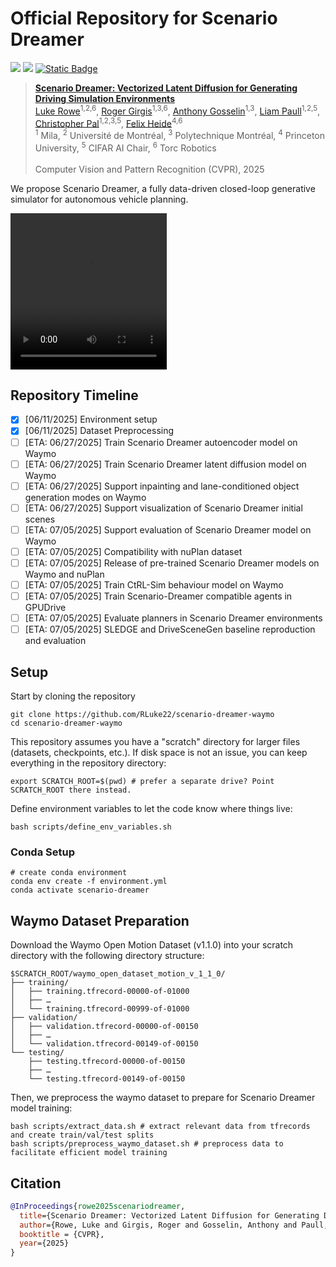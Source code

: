 # Official Repository for Scenario Dreamer

<p align="left">
<a href="https://arxiv.org/abs/2503.22496" alt="arXiv">
    <img src="https://img.shields.io/badge/arXiv-2503.22496-b31b1b.svg?style=flat" /></a>
<a href="https://princeton-computational-imaging.github.io/scenario-dreamer/" alt="webpage">
    <img src="https://img.shields.io/badge/Project Page-Scenario Dreamer-blue" /></a>
<a href="https://paperswithcode.com/paper/scenario-dreamer-vectorized-latent-diffusion">
    <img alt="Static Badge" src="https://img.shields.io/badge/paper_with_code-link-turquoise?logo=paperswithcode" /></a>

> [**Scenario Dreamer: Vectorized Latent Diffusion for Generating Driving Simulation Environments**](https://arxiv.org/abs/2503.22496)  <br>
> [Luke Rowe](https://rluke22.github.io)<sup>1,2,6</sup>, [Roger Girgis](https://mila.quebec/en/person/roger-girgis/)<sup>1,3,6</sup>, [Anthony Gosselin](https://www.linkedin.com/in/anthony-gosselin-098b7a1a1/)<sup>1,3</sup>, [Liam Paull](https://liampaull.ca/)<sup>1,2,5</sup>, [Christopher Pal](https://sites.google.com/view/christopher-pal)<sup>1,2,3,5</sup>, [Felix Heide](https://www.cs.princeton.edu/~fheide/)<sup>4,6</sup>  <br>
> <sup>1</sup> Mila, <sup>2</sup> Université de Montréal, <sup>3</sup> Polytechnique Montréal, <sup>4</sup> Princeton University, <sup>5</sup> CIFAR AI Chair, <sup>6</sup> Torc Robotics <br>
> <br>
> Computer Vision and Pattern Recognition (CVPR), 2025 <br>
>

We propose Scenario Dreamer, a fully data-driven closed-loop generative simulator for autonomous vehicle planning.

<video src="https://github.com/user-attachments/assets/83bcea5f-a459-45b7-8d36-eb9dd76e100a" width="250" height="250"></video>

## Repository Timeline

- [x] [06/11/2025] Environment setup
- [x] [06/11/2025] Dataset Preprocessing
- [ ] [ETA: 06/27/2025] Train Scenario Dreamer autoencoder model on Waymo
- [ ] [ETA: 06/27/2025] Train Scenario Dreamer latent diffusion model on Waymo
- [ ] [ETA: 06/27/2025] Support inpainting and lane-conditioned object generation modes on Waymo
- [ ] [ETA: 06/27/2025] Support visualization of Scenario Dreamer initial scenes
- [ ] [ETA: 07/05/2025] Support evaluation of Scenario Dreamer model on Waymo
- [ ] [ETA: 07/05/2025] Compatibility with nuPlan dataset
- [ ] [ETA: 07/05/2025] Release of pre-trained Scenario Dreamer models on Waymo and nuPlan
- [ ] [ETA: 07/05/2025] Train CtRL-Sim behaviour model on Waymo
- [ ] [ETA: 07/05/2025] Train Scenario-Dreamer compatible agents in GPUDrive
- [ ] [ETA: 07/05/2025] Evaluate planners in Scenario Dreamer environments
- [ ] [ETA: 07/05/2025] SLEDGE and DriveSceneGen baseline reproduction and evaluation

## Setup

Start by cloning the repository
```
git clone https://github.com/RLuke22/scenario-dreamer-waymo
cd scenario-dreamer-waymo
```

This repository assumes you have a "scratch" directory for larger files (datasets, checkpoints, etc.). If disk space is not an issue, you can keep everything in the repository directory:
```
export SCRATCH_ROOT=$(pwd) # prefer a separate drive? Point SCRATCH_ROOT there instead.
```

Define environment variables to let the code know where things live:
```
bash scripts/define_env_variables.sh
```

### Conda Setup 

```
# create conda environment
conda env create -f environment.yml
conda activate scenario-dreamer
```

## Waymo Dataset Preparation

Download the Waymo Open Motion Dataset (v1.1.0) into your scratch directory with the following directory structure:

```
$SCRATCH_ROOT/waymo_open_dataset_motion_v_1_1_0/
├── training/
│   ├── training.tfrecord-00000-of-01000
│   ├── …
│   └── training.tfrecord-00999-of-01000
├── validation/
│   ├── validation.tfrecord-00000-of-00150
│   ├── …
│   └── validation.tfrecord-00149-of-00150
└── testing/
    ├── testing.tfrecord-00000-of-00150
    ├── …
    └── testing.tfrecord-00149-of-00150
```

Then, we preprocess the waymo dataset to prepare for Scenario Dreamer model training:
```
bash scripts/extract_data.sh # extract relevant data from tfrecords and create train/val/test splits
bash scripts/preprocess_waymo_dataset.sh # preprocess data to facilitate efficient model training
```


## Citation

```bibtex
@InProceedings{rowe2025scenariodreamer,
  title={Scenario Dreamer: Vectorized Latent Diffusion for Generating Driving Simulation Environments},
  author={Rowe, Luke and Girgis, Roger and Gosselin, Anthony and Paull, Liam and Pal, Christopher and Heide, Felix},
  booktitle = {CVPR},
  year={2025}
}
```
